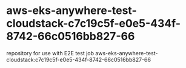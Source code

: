 # aws-eks-anywhere-test-cloudstack-c7c19c5f-e0e5-434f-8742-66c0516bb827-66
repository for use with E2E test job aws-eks-anywhere-test-cloudstack:c7c19c5f-e0e5-434f-8742-66c0516bb827-66
